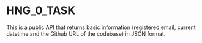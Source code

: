 # HNG_0_TASK
This is a public API that returns basic information (registered email, current datetime and the Github URL of the codebase) in JSON format.
